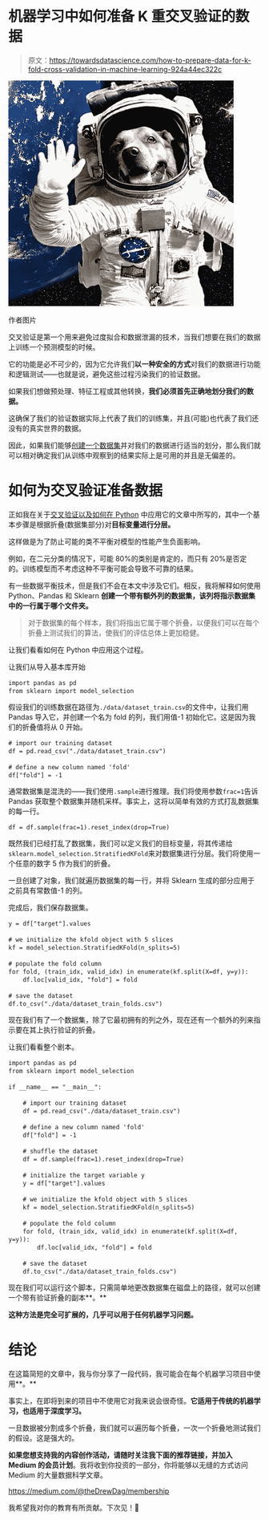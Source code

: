 # 机器学习中如何准备 K 重交叉验证的数据

> 原文：<https://towardsdatascience.com/how-to-prepare-data-for-k-fold-cross-validation-in-machine-learning-924a44ec322c>

![](img/ae7c6f1b051dc15605daadb4190a2ec6.png)

作者图片

交叉验证是第一个用来避免过度拟合和数据泄漏的技术，当我们想要在我们的数据上训练一个预测模型的时候。

它的功能是必不可少的，因为它允许我们**以一种安全的方式**对我们的数据进行功能和逻辑测试——也就是说，避免这些过程污染我们的验证数据。

如果我们想做预处理、特征工程或其他转换，**我们必须首先正确地划分我们的数据。**

这确保了我们的验证数据实际上代表了我们的训练集，并且(可能)也代表了我们还没有的真实世界的数据。

因此，如果我们能够[创建一个数据集](/building-your-own-dataset-benefits-approach-and-tools-6ab096e37f2)并对我们的数据进行适当的划分，那么我们就可以相对确定我们从训练中观察到的结果实际上是可用的并且是无偏差的。

# 如何为交叉验证准备数据

正如我在关于[交叉验证以及如何在 Python](/what-is-cross-validation-in-machine-learning-14d2a509d6a5) 中应用它的文章中所写的，其中一个基本步骤是根据折叠(数据集部分)对**目标变量进行分层。**

这样做是为了防止可能的类不平衡对模型的性能产生负面影响。

例如，在二元分类的情况下，可能 80%的类别是肯定的，而只有 20%是否定的。训练模型而不考虑这种不平衡可能会导致不可靠的结果。

有一些数据平衡技术，但是我们不会在本文中涉及它们。相反，我将解释如何使用 Python、Pandas 和 Sklearn **创建一个带有额外列的数据集，该列将指示数据集中的一行属于哪个文件夹。**

> 对于数据集的每个样本，我们将指出它属于哪个折叠，以便我们可以在每个折叠上测试我们的算法，使我们的评估总体上更加稳健。

让我们看看如何在 Python 中应用这个过程。

让我们从导入基本库开始

```
import pandas as pd
from sklearn import model_selection
```

假设我们的训练数据在路径为`./data/dataset_train.csv`的文件中，让我们用 Pandas 导入它，并创建一个名为 fold 的列，我们用值-1 初始化它。这是因为我们的折叠值将从 0 开始。

```
# import our training dataset
df = pd.read_csv("./data/dataset_train.csv")

# define a new column named 'fold'
df["fold"] = -1
```

通常数据集是混洗的——我们使用`.sample`进行推理。我们将使用参数`frac=1`告诉 Pandas 获取整个数据集并随机采样。事实上，这将以简单有效的方式打乱数据集的每一行。

```
df = df.sample(frac=1).reset_index(drop=True)
```

既然我们已经打乱了数据集，我们可以定义我们的目标变量，将其传递给`sklearn.model_selection.StratifiedKFold`来对数据集进行分层。我们将使用一个任意的数字 5 作为我们的折叠。

一旦创建了对象，我们就遍历数据集的每一行，并将 Sklearn 生成的部分应用于之前具有常数值-1 的列。

完成后，我们保存数据集。

```
y = df["target"].values

# we initialize the kfold object with 5 slices
kf = model_selection.StratifiedKFold(n_splits=5)

# populate the fold column
for fold, (train_idx, valid_idx) in enumerate(kf.split(X=df, y=y)):
    df.loc[valid_idx, "fold"] = fold

# save the dataset
df.to_csv("./data/dataset_train_folds.csv")
```

现在我们有了一个数据集，除了它最初拥有的列之外，现在还有一个额外的列来指示要在其上执行验证的折叠。

让我们看看整个剧本。

```
import pandas as pd
from sklearn import model_selection

if __name__ == "__main__":

    # import our training dataset
    df = pd.read_csv("./data/dataset_train.csv")

    # define a new column named 'fold'
    df["fold"] = -1

    # shuffle the dataset
    df = df.sample(frac=1).reset_index(drop=True)

    # initialize the target variable y
    y = df["target"].values

    # we initialize the kfold object with 5 slices
    kf = model_selection.StratifiedKFold(n_splits=5)

    # populate the fold column
    for fold, (train_idx, valid_idx) in enumerate(kf.split(X=df, y=y)):
        df.loc[valid_idx, "fold"] = fold

    # save the dataset
    df.to_csv("./data/dataset_train_folds.csv")
```

现在我们可以运行这个脚本，只需简单地更改数据集在磁盘上的路径，就可以创建一个带有验证折叠的副本**。**

**这种方法是完全可扩展的，几乎可以用于任何机器学习问题。**

# 结论

在这篇简短的文章中，我与你分享了一段代码，我可能会在每个机器学习项目中使用**。**

事实上，在即将到来的项目中不使用它对我来说会很奇怪。**它适用于传统的机器学习，也适用于深度学习。**

一旦数据被分割成多个折叠，我们就可以遍历每个折叠，一次一个折叠地测试我们的假设。这是强大的。

**如果您想支持我的内容创作活动，请随时关注我下面的推荐链接，并加入 Medium 的会员计划**。我将收到你投资的一部分，你将能够以无缝的方式访问 Medium 的大量数据科学文章。

<https://medium.com/@theDrewDag/membership>  

我希望我对你的教育有所贡献。下次见！👋